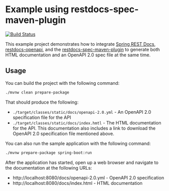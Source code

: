 # Example using restdocs-spec-maven-plugin

[![Build Status](https://travis-ci.org/BerkleyTechnologyServices/restdocs-spec-example.svg?branch=master)](https://travis-ci.org/BerkleyTechnologyServices/restdocs-spec-example)

This example project demonstrates how to integrate [Spring REST Docs], [restdocs-openapi], and the 
[restdocs-spec-maven-plugin] to generate both HTML documentation and an OpenAPI 2.0 spec file at the 
same time.

## Usage

You can build the project with the following command:

```sh
./mvnw clean prepare-package
```

That should produce the following:

* `./target/classes/static/docs/openapi-2.0.yml` - An OpenAPI 2.0 specification file for the API
* `./target/classes/static/docs/index.hmtl` - The HTML documentation for the API.  This documentation 
  also includes a link to download the OpenAPI 2.0 specification file mentioned above.
  
You can also run the sample application with the following command:

```sh
./mvnw prepare-package spring-boot:run
```

After the application has started, open up a web browser and navigate to the documentation at the 
following URLs:

* http://localhost:8080/docs/openapi-2.0.yml - OpenAPI 2.0 specification
* http://localhost:8080/docs/index.html - HTML documentation 

[Spring REST Docs]: https://spring.io/projects/spring-restdocs
[restdocs-openapi]: https://github.com/ePages-de/restdocs-openapi
[restdocs-spec-maven-plugin]: https://github.com/BerkleyTechnologyServices/restdocs-spec
